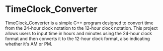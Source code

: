 # TimeClock_Converter
TimeClock_Converter is a simple C++ program designed to convert time from the 24-hour clock notation to the 12-hour clock notation. This project allows users to input time in hours and minutes using the 24-hour clock format and then converts it to the 12-hour clock format, also indicating whether it's AM or PM.
